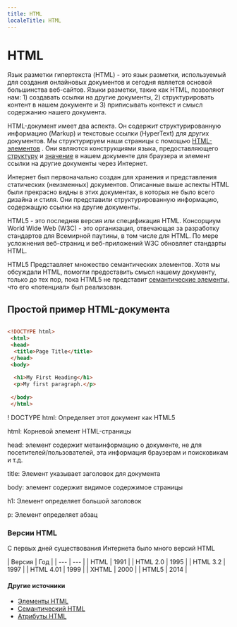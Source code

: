 ```yaml
---
title: HTML
localeTitle: HTML
---
```

# HTML

Язык разметки гипертекста (HTML) - это язык разметки, используемый для создания онлайновых документов и сегодня является основой большинства веб-сайтов. Языки разметки, такие как HTML, позволяют нам: 1) создавать ссылки на другие документы, 2) структурировать контент в нашем документе и 3) приписывать контекст и смысл содержанию нашего документа.

HTML-документ имеет два аспекта. Он содержит структурированную информацию (Markup) и текстовые ссылки (HyperText) для других документов. Мы структурируем наши страницы с помощью [HTML-элементов](#) . Они являются конструкциями языка, предоставляющего [структуру](#) и [значение](#) в нашем документе для браузера и элемент ссылки на другие документы через Интернет.

Интернет был первоначально создан для хранения и представления статических (неизменных) документов. Описанные выше аспекты HTML были прекрасно видны в этих документах, в которых не было всего дизайна и стиля. Они представили структурированную информацию, содержащую ссылки на другие документы.

HTML5 - это последняя версия или спецификация HTML. Консорциум World Wide Web (W3C) - это организация, отвечающая за разработку стандартов для Всемирной паутины, в том числе для HTML. По мере усложнения веб-страниц и веб-приложений W3C обновляет стандарты HTML.

HTML5 Представляет множество семантических элементов. Хотя мы обсуждали HTML, помогли предоставить смысл нашему документу, только до тех пор, пока HTML5 не представит [семантические элементы,](#) что его «потенциал» был реализован.

## Простой пример HTML-документа

```html

<!DOCTYPE html> 
 <html> 
 <head> 
  <title>Page Title</title> 
 </head> 
 <body> 
 
  <h1>My First Heading</h1> 
  <p>My first paragraph.</p> 
 
 </body> 
 </html> 
```

! DOCTYPE html: Определяет этот документ как HTML5

html: Корневой элемент HTML-страницы

head: элемент содержит метаинформацию о документе, не для посетителей/пользователей, эта информация браузерам и поисковикам и т.д.

title: Элемент указывает заголовок для документа

body: элемент содержит видимое содержимое страницы

h1: Элемент определяет большой заголовок

p: Элемент определяет абзац

### Версии HTML

С первых дней существования Интернета было много версий HTML

| Версия | Год | | --- | --- | | HTML | 1991 | | HTML 2.0 | 1995 | | HTML 3.2 | 1997 | | HTML 4.01 | 1999 | | XHTML | 2000 | | HTML5 | 2014 |

#### Другие источники

*   [Элементы HTML](https://guide.freecodecamp.org/html/elements)
*   [Семантический HTML](https://guide.freecodecamp.org/html/html5-semantic-elements)
*   [Атрибуты HTML](https://guide.freecodecamp.org/html/attributes)
